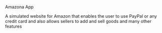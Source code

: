 Amazona App 



A simulated website for Amazon that enables the user to use PayPal or any credit card and also allows sellers to add and sell goods and many other features